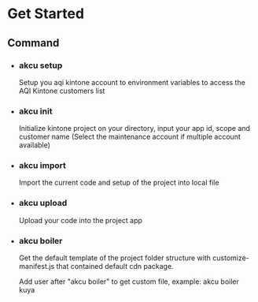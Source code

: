 # Get Started

## Command

- ### akcu setup

  Setup you aqi kintone account to environment variables to access the AQI Kintone customers list

- ### akcu init

  Initialize kintone project on your directory, input your app id, scope and customer name (Select the maintenance account if multiple account available)

- ### akcu import

  Import the current code and setup of the project into local file

- ### akcu upload

  Upload your code into the project app

- ### akcu boiler

  Get the default template of the project folder structure with customize-manifest.js that contained default cdn package.

  Add user after "akcu boiler" to get custom file, example: akcu boiler kuya
